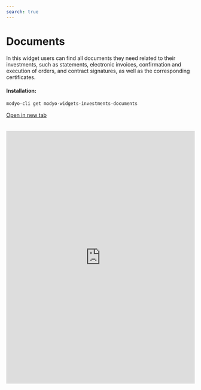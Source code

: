 ```yaml
---
search: true
---
```


# Documents

In this widget users can find all documents they need related to their investments, such as statements, electronic invoices, confirmation and execution of orders, and contract signatures, as well as the corresponding certificates.

#### Installation:

```bash
modyo-cli get modyo-widgets-investments-documents
```

[Open in new tab](https://widgets.modyo.com/investments/documents)

<iframe id="widgetFrame" src="https://widgets.modyo.com/investments/documents" width="100%" frameBorder="0" style="min-height:675px;overflow:auto;margin-top:20px;"/>

| Functionality                       | Description                                                                                                                                                                                                                                |
|-------------------------------------|--------------------------------------------------------------------------------------------------------------------------------------------------------------------------------------------------------------------------------------------|
| Consolidated Heritage Maps | Displays a list of the available heritage maps.                                                                                                                                                                             |
| Invoices                            | Displays the list of electronic invoices by the instructed transactions. Allows the recovery of the invoice in PDF format, for viewing, printing and/or downloading.                                                           |
| Confirmation of Orders             | Displays a list of the documents of orders made, available in PDF format.                                                                                                                                                   |
| Execution of Orders (1.985)        | It provides the information on the execution of the customer's orders and that is indicated in the SVS circular 1985.                                                                                                                       |
| Signing Electronic Contracts     | Allows you to see which contracts must be signed, either because they are new or because there are new or updated versions of contracts. It allows you to review the on-screen contracts and proceed to sign them directly with the internet key. |
| Table of risks by product       | Table with description of products and their risk classification.                                                                                                                                                                           |
| Tax Certificates            | Displays a list of tax certificates that are in PDF format, for viewing, printing and/or downloading.                                                                                                                    |

<script>

  export default {
    mounted() {

      function setIframeHeightCO(id, ht) {
          var ifrm = document.getElementById(id);
          if(ifrm) {
            ifrm.style.height = ht + 4 + "px";
          }
      }
      // iframed document sends its height using postMessage
      function handleDocHeightMsg(e) {
          // check origin
          if ( e.origin === 'https://widgets-es.modyo.com' ) {
              // parse data
              var data = JSON.parse( e.data );

              console.log('data:', data)
              // check data object
              if ( data['docHeight'] ) {
                  setIframeHeightCO( 'widgetFrame', data['docHeight'] );
              } else {
                  setIframeHeightCO( 'widgetFrame', 700 );
              }
          }
      }

      // assign message handler
      if ( window.addEventListener ) {
          window.addEventListener('message', handleDocHeightMsg, false);
      }
    }
  }

</script>
